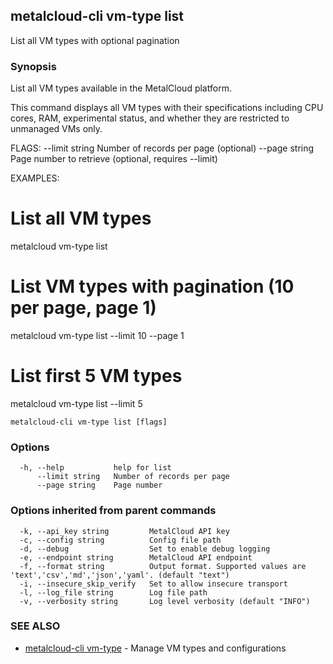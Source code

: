 ## metalcloud-cli vm-type list

List all VM types with optional pagination

### Synopsis

List all VM types available in the MetalCloud platform.

This command displays all VM types with their specifications including CPU cores, RAM, 
experimental status, and whether they are restricted to unmanaged VMs only.

FLAGS:
  --limit string    Number of records per page (optional)
  --page string     Page number to retrieve (optional, requires --limit)

EXAMPLES:
  # List all VM types
  metalcloud vm-type list
  
  # List VM types with pagination (10 per page, page 1)
  metalcloud vm-type list --limit 10 --page 1
  
  # List first 5 VM types
  metalcloud vm-type list --limit 5

```
metalcloud-cli vm-type list [flags]
```

### Options

```
  -h, --help           help for list
      --limit string   Number of records per page
      --page string    Page number
```

### Options inherited from parent commands

```
  -k, --api_key string         MetalCloud API key
  -c, --config string          Config file path
  -d, --debug                  Set to enable debug logging
  -e, --endpoint string        MetalCloud API endpoint
  -f, --format string          Output format. Supported values are 'text','csv','md','json','yaml'. (default "text")
  -i, --insecure_skip_verify   Set to allow insecure transport
  -l, --log_file string        Log file path
  -v, --verbosity string       Log level verbosity (default "INFO")
```

### SEE ALSO

* [metalcloud-cli vm-type](metalcloud-cli_vm-type.md)	 - Manage VM types and configurations

